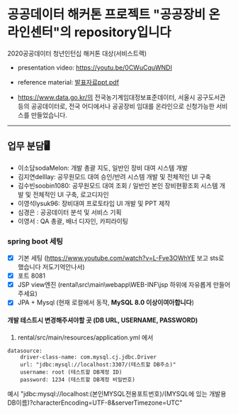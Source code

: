 # 공공데이터 해커톤 프로젝트 "공공장비 온라인센터"의 repository입니다
2020공공데이터 청년인턴십 해커톤 대상(서비스트랙)
- presentation video: https://youtu.be/0CWuCquWNDI
- reference material: [발표자료ppt.pdf](https://github.com/machine-rental-service/rental-proto/blob/dev/%EB%B3%B8%EC%84%A0_%EA%B3%B5%EA%B3%B5%EC%9E%A5%EB%B9%84%EC%98%A8%EB%9D%BC%EC%9D%B8%EC%84%BC%ED%84%B0_%EB%B0%9C%ED%91%9C%EC%9E%90%EB%A3%8C.pdf)



- https://www.data.go.kr/의 전국농기계임대정보표준데이터, 서울시 공구도서관 등의 공공데이터로, 전국 어디에서나 공공장비 임대를 온라인으로 신청가능한 서비스를 만들었습니다.

---------
## 업무 분담🖥
- 이소담sodaMelon: 개발 총괄 지도, 일반인 장비 대여 시스템 개발
- 김지연delllay: 공무원모드 대여 승인/반려 시스템 개발 및 전체적인 UI 구축
- 김수빈soobin1080: 공무원모드 대여 조회 / 일반인 본인 장비현황조회 시스템 개발 및 전체적인 UI 구축, 로고디자인
- 이영석lysuk96: 장비대여 프로토타입 UI 개발 및 PPT 제작
- 심경은 : 공공데이터 분석 및 서비스 기획 
- 이영서 : QA 총괄, 배너 디자인, 카피라이팅


### spring boot 세팅 
- [x] 기본 세팅 (https://www.youtube.com/watch?v=L-Fve3OWhYE 보고 sts로 했습니다 저도기억안나서) 
- [x] 포트 8081
- [x] JSP view엔진 (rental\src\main\webapp\WEB-INF\jsp 하위에 자유롭게 만들어주세요)
- [x] JPA + Mysql (현재 로컬에서 동작, **MySQL 8.0 이상이여아합니다**)

#### 개발 테스트시 변경해주셔야할 곳 (DB URL, USERNAME, PASSWORD)
1. rental/src/main/resources/application.yml 에서 
```
datasource:
    driver-class-name: com.mysql.cj.jdbc.Driver
    url: "jdbc:mysql://localhost:3307/(테스트할 DB주소)"
    username: root (테스트할 DB계정 ID)
    password: 1234 (테스트할 DB계정 비밀번호)
```

예시 "jdbc:mysql://localhost:(본인MYSQL전용포트번호)/(MYSQL에 있는 개발용 DB이름)?characterEncoding=UTF-8&serverTimezone=UTC"


